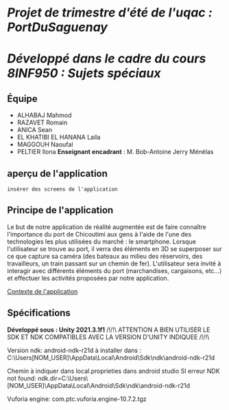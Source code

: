 # *Projet de trimestre d'été de l'uqac : PortDuSaguenay*
# *Développé dans le cadre du cours 8INF950 : Sujets spéciaux*
## Équipe

- ALHABAJ Mahmod
- RAZAVET Romain
- ANICA Sean
- EL KHATIBI EL HANANA Laila
- MAGGOUH Naoufal
- PELTIER Ilona
**Enseignant encadrant** : M. Bob-Antoine Jerry Ménélas

## aperçu de l'application

```insérer des screens de l'application```

## Principe de l'application

Le but de notre application de réalité augmentée est de faire connaître l'importance du port de Chicoutimi aux
gens à l'aide de l'une des technologies les plus utilisées du marché : le smartphone. 
Lorsque l'utilisateur se trouve au port, il verra des éléments en 3D se superposer sur ce que capture sa
caméra (des bateaux au milieu des réservoirs, des travailleurs, un train passant sur un chemin de fer).
L'utilisateur sera invité à interagir avec différents éléments du port (marchandises, cargaisons, etc...)
et effectuer les activités proposées par notre application.

[Contexte de l'application](https://docs.google.com/document/d/1pwcEbQwK07xHl-ZD4HcTFjl_ZeTIopkiK4terzdiKPg/edit?pli=1)

## Spécifications

**Développé sous : Unity 2021.3.1f1**
/!\/!\ ATTENTION A BIEN UTILISER LE SDK ET NDK COMPATIBLES AVEC LA VERSION D'UNITY INDIQUEE /!\/!\

Version ndk: android-ndk-r21d à installer dans : 
C\:\Users\[NOM_USER]\AppData\Local\Android\Sdk\ndk\android-ndk-r21d

Chemin à indiquer dans local.proprieties dans android studio SI erreur NDK not found: 
ndk.dir=C\:\\Users\\[NOM_USER]\\AppData\\Local\\Android\\Sdk\\ndk\\android-ndk-r21d

Vuforia engine:
com.ptc.vuforia.engine-10.7.2.tgz
